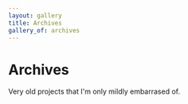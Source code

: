 ```yaml
---
layout: gallery
title: Archives
gallery_of: archives
---
```


# Archives

Very old projects that I'm only mildly embarrased of.
